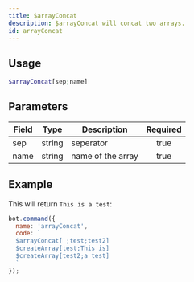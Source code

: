 ```yaml
---
title: $arrayConcat 
description: $arrayConcat will concat two arrays.
id: arrayConcat
---
```


## Usage

```php
$arrayConcat[sep;name]
```

## Parameters 


| Field | Type   | Description       | Required |
| ----- | ------ | ----------------- |:--------:|
| sep   | string | seperator         |    true   |
| name  | string | name of the array |    true   |

## Example

This will return `This is a test`:

```javascript
bot.command({
  name: 'arrayConcat',
  code: `
  $arrayConcat[ ;test;test2]
  $createArray[test;This is]
  $createArray[test2;a test]
  `
});
```
